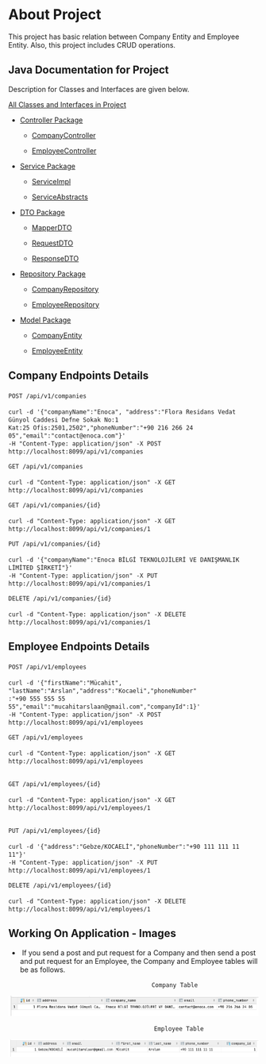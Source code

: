 # About Project

This project has basic relation between Company Entity and Employee Entity. Also, this project includes CRUD operations.



## Java Documentation for Project

Description for Classes and Interfaces are given below.

[All Classes and Interfaces in Project](https://htmlpreview.github.io/?https://github.com/mucahitarslaan/challenge/blob/main/enoca-challange-javadoc/allclasses-index.html)

- [Controller Package](https://htmlpreview.github.io/?https://github.com/mucahitarslaan/challenge/blob/main/enoca-challange-javadoc/allclasses-index.html)

    - [CompanyController](https://htmlpreview.github.io/?https://raw.githubusercontent.com/mucahitarslaan/challenge/main/enoca-challange-javadoc/com/mucahitarslan/challenge/controller/CompanyController.html)
    
    - [EmployeeController](https://htmlpreview.github.io/?https://raw.githubusercontent.com/mucahitarslaan/challenge/main/enoca-challange-javadoc/com/mucahitarslan/challenge/controller/EmployeeController.html)

- [Service Package](https://htmlpreview.github.io/?https://raw.githubusercontent.com/mucahitarslaan/challenge/main/enoca-challange-javadoc/index.html)

    - [ServiceImpl](https://htmlpreview.github.io/?https://raw.githubusercontent.com/mucahitarslaan/challenge/main/enoca-challange-javadoc/com/mucahitarslan/challenge/service/impl/package-summary.html)

    - [ServiceAbstracts](https://htmlpreview.github.io/?https://raw.githubusercontent.com/mucahitarslaan/challenge/main/enoca-challange-javadoc/com/mucahitarslan/challenge/service/abstracts/package-summary.html)

- [DTO Package](https://htmlpreview.github.io/?https://raw.githubusercontent.com/mucahitarslaan/challenge/main/enoca-challange-javadoc/index.html)

    - [MapperDTO](https://htmlpreview.github.io/?https://raw.githubusercontent.com/mucahitarslaan/challenge/main/enoca-challange-javadoc/com/mucahitarslan/challenge/dto/mapper/package-summary.html)

    - [RequestDTO](https://htmlpreview.github.io/?https://raw.githubusercontent.com/mucahitarslaan/challenge/main/enoca-challange-javadoc/com/mucahitarslan/challenge/dto/request/package-summary.html)

    - [ResponseDTO](https://htmlpreview.github.io/?https://raw.githubusercontent.com/mucahitarslaan/challenge/main/enoca-challange-javadoc/com/mucahitarslan/challenge/dto/response/package-summary.html)

- [Repository Package](https://htmlpreview.github.io/?https://github.com/mucahitarslaan/challenge/blob/main/enoca-challange-javadoc/allclasses-index.html)

    - [CompanyRepository](https://htmlpreview.github.io/?https://raw.githubusercontent.com/mucahitarslaan/challenge/main/enoca-challange-javadoc/com/mucahitarslan/challenge/repository/CompanyRepository.html)

    - [EmployeeRepository](https://htmlpreview.github.io/?https://raw.githubusercontent.com/mucahitarslaan/challenge/main/enoca-challange-javadoc/com/mucahitarslan/challenge/repository/EmployeeRepository.html)

- [Model Package](https://htmlpreview.github.io/?https://raw.githubusercontent.com/mucahitarslaan/challenge/main/enoca-challange-javadoc/com/mucahitarslan/challenge/model/package-summary.html)

    - [CompanyEntity](https://htmlpreview.github.io/?https://raw.githubusercontent.com/mucahitarslaan/challenge/main/enoca-challange-javadoc/com/mucahitarslan/challenge/model/Company.html)

    - [EmployeeEntity](https://htmlpreview.github.io/?https://raw.githubusercontent.com/mucahitarslaan/challenge/main/enoca-challange-javadoc/com/mucahitarslan/challenge/model/Employee.html)

  

## Company Endpoints Details

#### 

```http
POST /api/v1/companies  
  
curl -d '{"companyName":"Enoca", "address":"Flora Residans Vedat Günyol Caddesi Defne Sokak No:1 
Kat:25 Ofis:2501,2502","phoneNumber":"+90 216 266 24 05","email":"contact@enoca.com"}' 
-H "Content-Type: application/json" -X POST http://localhost:8099/api/v1/companies
```

```http
GET /api/v1/companies

curl -d "Content-Type: application/json" -X GET http://localhost:8099/api/v1/companies
```

```http
GET /api/v1/companies/{id}

curl -d "Content-Type: application/json" -X GET http://localhost:8099/api/v1/companies/1
```

```http
PUT /api/v1/companies/{id}

curl -d '{"companyName":"Enoca BİLGİ TEKNOLOJİLERİ VE DANIŞMANLIK LİMİTED ŞİRKETİ"}' 
-H "Content-Type: application/json" -X PUT http://localhost:8099/api/v1/companies/1
```

```http
DELETE /api/v1/companies/{id}

curl -d "Content-Type: application/json" -X DELETE http://localhost:8099/api/v1/companies/1
```


## Employee Endpoints Details

#### 

```http
POST /api/v1/employees  
  
curl -d '{"firstName":"Mücahit", "lastName":"Arslan","address":"Kocaeli","phoneNumber"
:"+90 555 555 55 55","email":"mucahitarslaan@gmail.com","companyId":1}' 
-H "Content-Type: application/json" -X POST http://localhost:8099/api/v1/employees
```

```http
GET /api/v1/employees

curl -d "Content-Type: application/json" -X GET http://localhost:8099/api/v1/employees
  
```

```http
GET /api/v1/employees/{id}

curl -d "Content-Type: application/json" -X GET http://localhost:8099/api/v1/employees/1
  
```

```http
PUT /api/v1/employees/{id}

curl -d '{"address":"Gebze/KOCAELİ","phoneNumber":"+90 111 111 11 11"}' 
-H "Content-Type: application/json" -X PUT http://localhost:8099/api/v1/employees/1
```

```http
DELETE /api/v1/employees/{id}

curl -d "Content-Type: application/json" -X DELETE http://localhost:8099/api/v1/employees/1
```

  
  
## Working On Application - Images

-  If you send a post and put request for a Company and then send a post and put request for an Employee, the Company and Employee tables will be as follows.

                                           Company Table
![Logo](https://github.com/mucahitarslaan/challenge/blob/main/company-table-image.png?raw=true)

                                             Employee Table

![Logo](https://github.com/mucahitarslaan/challenge/blob/main/employee-table-image.png?raw=true)
  
